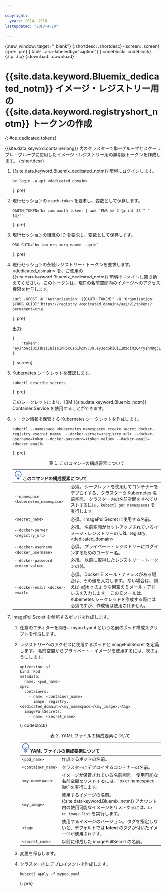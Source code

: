 ```yaml
---

copyright:
  years: 2014, 2018
lastupdated: "2018-4-20"

---
```


{:new_window: target="_blank"}
{:shortdesc: .shortdesc}
{:screen: .screen}
{:pre: .pre}
{:table: .aria-labeledby="caption"}
{:codeblock: .codeblock}
{:tip: .tip}
{:download: .download}


# {{site.data.keyword.Bluemix_dedicated_notm}} イメージ・レジストリー用の {{site.data.keyword.registryshort_notm}} トークンの作成
{: #cs_dedicated_tokens}

{{site.data.keyword.containerlong}} 内のクラスターで単一グループとスケーラブル・グループに使用したイメージ・レジストリー用の無期限トークンを作成します。
{:shortdesc}

1.  {{site.data.keyword.Bluemix_dedicated_notm}} 環境にログインします。

    ```
    bx login -a api.<dedicated_domain>
    ```
    {: pre}

2.  現行セッションの `oauth-token` を要求し、変数として保存します。

    ```
    OAUTH_TOKEN=`bx iam oauth-tokens | awk 'FNR == 2 {print $3 " " $4}'`
    ```
    {: pre}

3.  現行セッションの組織の ID を要求し、変数として保存します。

    ```
    ORG_GUID=`bx iam org <org_name> --guid`
    ```
    {: pre}

4.  現行セッションの永続レジストリー・トークンを要求します。 <dedicated_domain> を、ご使用の {{site.data.keyword.Bluemix_dedicated_notm}} 環境のドメインに置き換えてください。 このトークンは、現在の名前空間内のイメージへのアクセス権限を付与します。

    ```
    curl -XPOST -H "Authorization: ${OAUTH_TOKEN}" -H "Organization: ${ORG_GUID}" https://registry.<dedicated_domain>/api/v1/tokens?permanent=true
    ```
    {: pre}

    出力:

    ```
    {
        "token": "eyJhbGciOiJIUzI1NiIsInR5cCI6IkpXVCJ9.eyJqdGkiOiI2MzdiM2Q4Yy1hMDg3LTVhZjktYTYzNi0xNmU3ZWZjNzA5NjciLCJpc3MiOiJyZWdpc3RyeS5jZnNkZWRpY2F0ZWQxLnVzLXNvdXRoLmJsdWVtaXgubmV0"
    }
    ```
    {: screen}

5.  Kubernetes シークレットを確認します。

    ```
    kubectl describe secrets
    ```
    {: pre}

    このシークレットにより、IBM {{site.data.keyword.Bluemix_notm}} Container Service を使用することができます。

6.  トークン情報を保管する Kubernetes シークレットを作成します。

    ```
    kubectl --namespace <kubernetes_namespace> create secret docker-registry <secret_name>  --docker-server=<registry_url> --docker-username=token --docker-password=<token_value> --docker-email=<docker_email>
    ```
    {: pre}

    <table>
    <caption>表 1. このコマンドの構成要素について</caption>
    <thead>
    <th colspan=2><img src="images/idea.png" alt="アイデア・アイコン"/> このコマンドの構成要素について</th>
    </thead>
    <tbody>
    <tr>
    <td><code>--namespace &lt;kubernetes_namespace&gt;</code></td>
    <td>必須。 シークレットを使用してコンテナーをデプロイする、クラスターの Kubernetes 名前空間。 クラスター内の名前空間をすべてリストするには、<code>kubectl get namespaces</code> を実行します。</td>
    </tr>
    <tr>
    <td><code>&lt;secret_name&gt;</code></td>
    <td>必須。 imagePullSecret に使用する名前。</td>
    </tr>
    <tr>
    <td><code>--docker-server &lt;registry_url&gt;</code></td>
    <td>必須。 名前空間がセットアップされているイメージ・レジストリーの URL: registry.&lt;dedicated_domain&gt;</li></ul></td>
    </tr>
    <tr>
    <td><code>--docker-username &lt;docker_username&gt;</code></td>
    <td>必須。 プライベート・レジストリーにログインするためのユーザー名。</td>
    </tr>
    <tr>
    <td><code>--docker-password &lt;token_value&gt;</code></td>
    <td>必須。 以前に取得したレジストリー・トークンの値。</td>
    </tr>
    <tr>
    <td><code>--docker-email &lt;docker-email&gt;</code></td>
    <td>必須。 Docker E メール・アドレスがある場合は、その値を入力します。 ない場合は、例えば a@b.c のような架空の E メール・アドレスを入力します。 この E メールは、Kubernetes シークレットを作成する際には必須ですが、作成後は使用されません。</td>
    </tr>
    </tbody></table>

7.  imagePullSecret を参照するポッドを作成します。

    1.  任意のエディターを開き、mypod.yaml という名前のポッド構成スクリプトを作成します。
    2.  レジストリーへのアクセスに使用するポッドと imagePullSecret を定義します。 名前空間からプライベート・イメージを使用するには、次のようにします。

        ```
        apiVersion: v1
        kind: Pod
        metadata:
          name: <pod_name>
        spec:
          containers:
            - name: <container_name>
              image: registry.<dedicated_domain>/<my_namespace>/<my_image>:<tag>  
          imagePullSecrets:
            - name: <secret_name>
        ```
        {: codeblock}

        <table>
        <caption>表 2. YAML ファイルの構成要素について</caption>
        <thead>
        <th colspan=2><img src="images/idea.png" alt="アイデア・アイコン"/> YAML ファイルの構成要素について</th>
        </thead>
        <tbody>
        <tr>
        <td><code>&lt;pod_name&gt;</code></td>
        <td>作成するポッドの名前。</td>
        </tr>
        <tr>
        <td><code>&lt;container_name&gt;</code></td>
        <td>クラスターにデプロイするコンテナーの名前。</td>
        </tr>
        <tr>
        <td><code>&lt;my_namespace&gt;</code></td>
        <td>イメージが保管されている名前空間。 使用可能な名前空間をリストするには、`bx cr namespace-list` を実行します。</td>
        </tr>
        <td><code>&lt;my_image&gt;</code></td>
        <td>使用するイメージの名前。 {{site.data.keyword.Bluemix_notm}} アカウント内の使用可能なイメージをリストするには、<code>bx cr image-list</code> を実行します。</td>
        </tr>
        <tr>
        <td><code>&lt;tag&gt;</code></td>
        <td>使用するイメージのバージョン。 タグを指定しないと、デフォルトでは <strong>latest</strong> のタグが付いたイメージが使用されます。</td>
        </tr>
        <tr>
        <td><code>&lt;secret_name&gt;</code></td>
        <td>以前に作成した imagePullSecret の名前。</td>
        </tr>
        </tbody></table>

    3.  変更を保存します。

    4.  クラスター内にデプロイメントを作成します。

          ```
          kubectl apply -f mypod.yaml
          ```
          {: pre}

